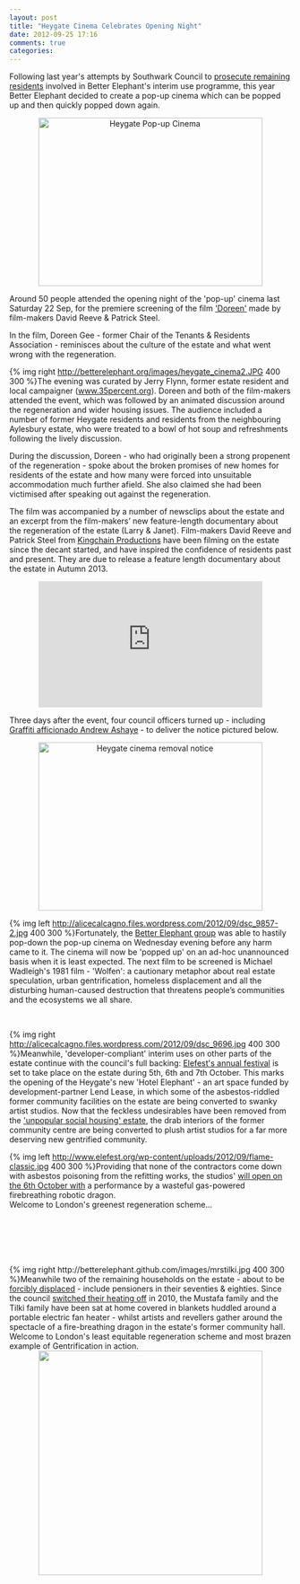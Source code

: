 ```yaml
---
layout: post
title: "Heygate Cinema Celebrates Opening Night"
date: 2012-09-25 17:16
comments: true
categories: 
---
```

<p>
    Following last year's attempts by Southwark Council to <a href="http://betterelephant.org/images/unauthorised_activities.pdf">prosecute remaining residents</a> involved in Better Elephant's interim use programme, this year Better Elephant decided to create a pop-up cinema which can be popped up and then quickly popped down again.</p>


<p style="text-align: center; ">
    <img alt="Heygate Pop-up Cinema" src="http://betterelephant.org/images/heygate_cinema.JPG" style="width: 400px; height: 300px; " /></p>



Around 50 people attended the opening night of the &#39;pop-up&#39; cinema last Saturday 22 Sep, for the premiere&nbsp;screening of the film ['Doreen'](http://youtu.be/CnkVzJXibyI) made by film-makers David Reeve &amp; Patrick Steel.


In the film, Doreen Gee - former Chair of the Tenants &amp; Residents Association - reminisces about the culture of the estate and what went wrong with the regeneration.



{% img right http://betterelephant.org/images/heygate_cinema2.JPG 400 300 %}The evening was curated by Jerry Flynn, former estate resident and local campaigner (<a href="http://35percent.org/">www.35percent.org</a>). Doreen and both of the film-makers attended the event, which was followed by an animated discussion around the regeneration and wider housing issues. The audience included a number of former Heygate residents and residents from the neighbouring Aylesbury estate, who were treated to a bowl of hot soup and refreshments following the lively discussion.

<p>
    During the discussion, Doreen - who had originally been a strong propenent of the regeneration - spoke about the broken promises of new homes for residents of the estate and how many were forced into unsuitable accommodation much further afield. She also claimed she had been victimised after speaking out against the regeneration.</p>


<p>
    The film was accompanied by a number of newsclips about the estate and an excerpt from the film-makers&rsquo; new feature-length documentary about the regeneration of the estate (Larry &amp; Janet). Film-makers David Reeve and Patrick Steel from <a href="http://kingchainproductions.com/">Kingchain Productions</a> have been filming on the estate since the decant started, and have inspired the confidence of residents past and present. They are due to release a feature length documentary about the estate in Autumn 2013.&nbsp;</p>


<p style="text-align: center; ">
    <iframe allowfullscreen="" frameborder="0" height="225" src="http://www.youtube.com/embed/sl2rSodPHV8" width="400"></iframe></p>


<p>
    Three days after the event, four council officers turned up - including <a href="/blog/2012/08/06/offensive-graffiti-removed/">Graffiti afficionado Andrew Ashaye</a> - to deliver the notice pictured below. </p>


<p style="text-align: center; ">
    <img alt="Heygate cinema removal notice" src="http://betterelephant.org/images/CinemaNotice.JPG" style="text-align: center; width: 400px; height: 300px; " /></p>



{% img left http://alicecalcagno.files.wordpress.com/2012/09/dsc_9857-2.jpg 400 300 %}Fortunately, the <a href="http://betterelephant.org/space">Better Elephant group</a> was able to hastily pop-down the pop-up cinema on Wednesday evening before any harm came to it. The cinema will now be &#39;popped up&#39; on an ad-hoc unannounced basis when it is least expected. The next film to be screened is Michael Wadleigh&#39;s 1981 film - &#39;Wolfen&#39;: a cautionary metaphor about real estate speculation, urban gentrification, homeless displacement and all the disturbing human-caused destruction that threatens people&rsquo;s communities and the ecosystems we all share.

</br>

{% img right http://alicecalcagno.files.wordpress.com/2012/09/dsc_9696.jpg 400 300 %}Meanwhile, 'developer-compliant' interim uses on other parts of the estate continue with the council&#39;s full backing: <a href="http://elefest.org/">Elefest&#39;s annual festival</a> is set to take place on the estate during 5th, 6th and 7th October. This marks the opening of the Heygate&#39;s new &#39;Hotel Elephant&#39; - an art space funded by development-partner Lend Lease, in which some of the asbestos-riddled former community facilities on the estate are being converted to swanky artist studios. Now that the feckless undesirables have been removed from the <a href="http://www.bbc.co.uk/news/uk-england-london-19371334">'unpopular social housing' estate</a>, the drab interiors of the former community centre are being converted to plush artist studios for a far more deserving new gentrified community. &nbsp;</p>


{% img left http://www.elefest.org/wp-content/uploads/2012/09/flame-classic.jpg 400 300 %}Providing that none of the contractors come down with asbestos poisoning from the refitting works, the studios&#39;&nbsp;<a href="http://www.elefest.org/event/hotel-elephant-launch/">will open on the 6th October with</a> a performance by a wasteful gas-powered firebreathing robotic dragon.</br> Welcome to London&#39;s greenest regeneration scheme...

</br>
</br>
</br>
</br>
</br>
{% img right http://betterelephant.github.com/images/mrstilki.jpg 400 300 %}Meanwhile two of the remaining households on the estate - about to be <a href="http://heygate.github.io/displacement.html">forcibly displaced</a> - include pensioners in their seventies & eighties. Since the council <a href="http://www.southwarknews.co.uk/00,news,19279,185,00.htm">switched their heating off</a> in 2010, the Mustafa family and the Tilki family have been sat at home covered in blankets huddled around a portable electric fan heater - whilst artists and revellers gather around the spectacle of a fire-breathing dragon in the estate's former community hall. </br>Welcome to London's least equitable regeneration scheme and most brazen example of Gentrification in action.&nbsp;
</br>
<center>
<img src="http://heygate.github.io/img/mrsmustafa.jpg" height="400" width="400"/>
</center>


